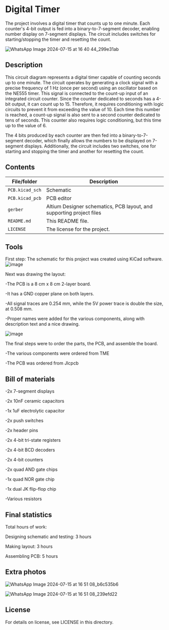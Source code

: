 
# Digital Timer

The project involves a digital timer that counts up to one minute. Each counter's 4-bit output is fed into a binary-to-7-segment decoder, enabling number display on 7-segment displays. 
The circuit includes switches for starting/stopping the timer and resetting the count.

![WhatsApp Image 2024-07-15 at 16 40 44_299e31ab](https://github.com/user-attachments/assets/213ad60d-3f88-43cd-a523-6e26f5be1f9d)

## Description

This circuit diagram represents a digital timer capable of counting seconds up to one minute. The circuit operates by generating a clock signal with a precise frequency of 1 Hz (once per second) using an oscillator based on the NE555 timer. This signal is connected to the count-up input of an integrated circuit counter. Since the counter dedicated to seconds has a 4-bit output, it can count up to 15. Therefore, it requires conditioning with logic circuits to prevent it from exceeding the value of 10. Each time this number is reached, a count-up signal is also sent to a second counter dedicated to tens of seconds. This counter also requires logic conditioning, but this time up to the value of 6.

The 4 bits produced by each counter are then fed into a binary-to-7-segment decoder, which finally allows the numbers to be displayed on 7-segment displays. Additionally, the circuit includes two switches, one for starting and stopping the timer and another for resetting the count.

## Contents

| File/folder | Description |
|-------------|-------------|
| `PCB.kicad_sch`       | Schematic |
| `PCB.kicad_pcb`       | PCB editor |
| `gerber`         | Altium Designer schematics, PCB layout, and supporting project files
| `README.md` | This README file. |
| `LICENSE`   | The license for the project. |

## Tools

First step:
The schematic for this project was created using KiCad software.
![image](https://github.com/user-attachments/assets/70af9907-743c-42b4-9098-a226bc5d1068)

Next was drawing the layout:

  -The PCB is a 8 cm x 8 cm 2-layer board.

  -It has a GND copper plane on both layers.

  -All signal traces are 0.254 mm, while the 5V power trace is double the size, at 0.508 mm.

  -Proper names were added for the various components, along with description text and a nice drawing.

  ![image](https://github.com/user-attachments/assets/8297ebc3-cc89-426a-9515-4b28f4dc6ea6)


The final steps were to order the parts, the PCB, and assemble the board.

  -The various components were ordered from TME
  
  -The PCB was ordered from Jlcpcb

  

## Bill of materials

-2x 7-segment displays

-2x 10nF ceramic capacitors

-1x 1uF electrolytic capacitor

-2x push switches

-2x header pins

-2x 4-bit tri-state registers

-2x 4-bit BCD decoders

-2x 4-bit counters

-2x quad AND gate chips

-1x quad NOR gate chip

-1x dual JK flip-flop chip

-Various resistors


## Final statistics
  
Total hours of work:

  Designing schematic and testing: 3 hours
  
  Making layout: 3 hours
  
  Assembling PCB: 5 hours

## Extra photos

![WhatsApp Image 2024-07-15 at 16 51 08_b6c535b6](https://github.com/user-attachments/assets/0db0438a-ebec-4b45-b33e-eb69d2b60232)

![WhatsApp Image 2024-07-15 at 16 51 08_239efd22](https://github.com/user-attachments/assets/e20fdcaf-e616-45ec-b758-2ef99c2d87f1)



## License

For details on license, see LICENSE in this directory.

